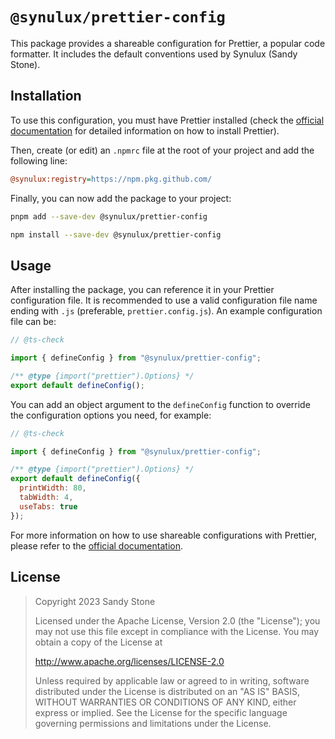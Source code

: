 # `@synulux/prettier-config`

This package provides a shareable configuration for Prettier, a popular code formatter. It includes the default conventions used by Synulux (Sandy Stone).

## Installation

To use this configuration, you must have Prettier installed (check the [official documentation](https://prettier.io/docs/en/) for detailed information on how to install Prettier).

Then, create (or edit) an `.npmrc` file at the root of your project and add the following line:

```ini
@synulux:registry=https://npm.pkg.github.com/
```

Finally, you can now add the package to your project:

```zsh
pnpm add --save-dev @synulux/prettier-config
```

```zsh
npm install --save-dev @synulux/prettier-config
```

## Usage

After installing the package, you can reference it in your Prettier configuration file. It is recommended to use a valid configuration file name ending with `.js` (preferable, `prettier.config.js`). An example configuration file can be:

```js
// @ts-check

import { defineConfig } from "@synulux/prettier-config";

/** @type {import("prettier").Options} */
export default defineConfig();
```

You can add an object argument to the `defineConfig` function to override the configuration options you need, for example:

```js
// @ts-check

import { defineConfig } from "@synulux/prettier-config";

/** @type {import("prettier").Options} */
export default defineConfig({
  printWidth: 80,
  tabWidth: 4,
  useTabs: true
});
```

For more information on how to use shareable configurations with Prettier, please refer to the [official documentation](https://prettier.io/docs/en/configuration#sharing-configurations).

## License

> Copyright 2023 Sandy Stone
>
> Licensed under the Apache License, Version 2.0 (the "License"); you may not use this file except in compliance with the License. You may obtain a copy of the License at
>
> http://www.apache.org/licenses/LICENSE-2.0
>
> Unless required by applicable law or agreed to in writing, software distributed under the License is distributed on an "AS IS" BASIS, WITHOUT WARRANTIES OR CONDITIONS OF ANY KIND, either express or implied. See the License for the specific language governing permissions and limitations under the License.
